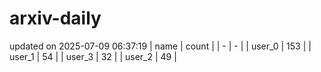 # arxiv-daily
updated on 2025-07-09 06:37:19
| name | count |
| - | - |
| user_0 | 153 |
| user_1 | 54 |
| user_3 | 32 |
| user_2 | 49 |

